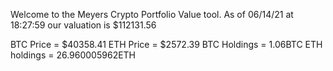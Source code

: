 Welcome to the Meyers Crypto Portfolio Value tool. 
As of 06/14/21 at 18:27:59 our valuation is $112131.56 

BTC Price = $40358.41
 ETH Price = $2572.39
BTC Holdings = 1.06BTC
 ETH holdings = 26.960005962ETH 
